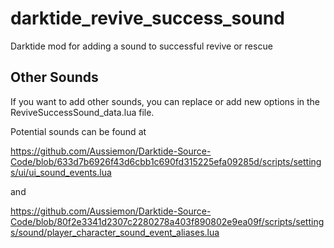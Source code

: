 # darktide_revive_success_sound

Darktide mod for adding a sound to successful revive or rescue

## Other Sounds

If you want to add other sounds, you can replace or add new options in the ReviveSuccessSound_data.lua file.

Potential sounds can be found at

https://github.com/Aussiemon/Darktide-Source-Code/blob/633d7b6926f43d6cbb1c690fd315225efa09285d/scripts/settings/ui/ui_sound_events.lua

and

https://github.com/Aussiemon/Darktide-Source-Code/blob/80f2e3341d2307c2280278a403f890802e9ea09f/scripts/settings/sound/player_character_sound_event_aliases.lua
